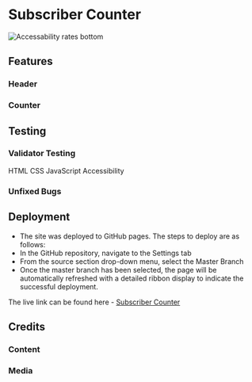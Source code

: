 # Subscriber Counter

![Accessability rates bottom](https://fekadon.github.io/subscriber_counter/media/subscriber_counter_mockup.png)

## Features

### Header

### Counter

## Testing

### Validator Testing
HTML
CSS
JavaScript
Accessibility

### Unfixed Bugs

## Deployment
- The site was deployed to GitHub pages. The steps to deploy are as follows:
- In the GitHub repository, navigate to the Settings tab
- From the source section drop-down menu, select the Master Branch
- Once the master branch has been selected, the page will be automatically refreshed with a detailed ribbon display to indicate the successful deployment.

The live link can be found here - [Subscriber Counter](https://fekadon.github.io/subscribers-counter/)

## Credits

### Content

### Media